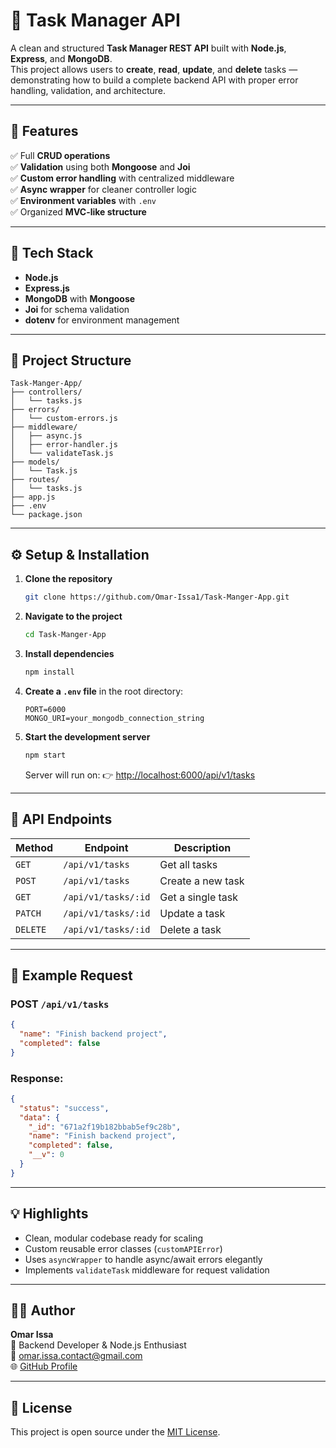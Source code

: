 # 🧾 Task Manager API

A clean and structured **Task Manager REST API** built with **Node.js**, **Express**, and **MongoDB**.  
This project allows users to **create**, **read**, **update**, and **delete** tasks — demonstrating how to build a complete backend API with proper error handling, validation, and architecture.

---

## 🚀 Features

✅ Full **CRUD operations**  
✅ **Validation** using both **Mongoose** and **Joi**  
✅ **Custom error handling** with centralized middleware  
✅ **Async wrapper** for cleaner controller logic  
✅ **Environment variables** with `.env`  
✅ Organized **MVC-like structure**

---

## 🧠 Tech Stack

- **Node.js**
- **Express.js**
- **MongoDB** with **Mongoose**
- **Joi** for schema validation
- **dotenv** for environment management

---

## 📁 Project Structure

```
Task-Manger-App/
├── controllers/
│   └── tasks.js
├── errors/
│   └── custom-errors.js
├── middleware/
│   ├── async.js
│   ├── error-handler.js
│   └── validateTask.js
├── models/
│   └── Task.js
├── routes/
│   └── tasks.js
├── app.js
├── .env
└── package.json
```

---

## ⚙️ Setup & Installation

1. **Clone the repository**
   ```bash
   git clone https://github.com/Omar-Issa1/Task-Manger-App.git
   ```

2. **Navigate to the project**
   ```bash
   cd Task-Manger-App
   ```

3. **Install dependencies**
   ```bash
   npm install
   ```

4. **Create a `.env` file** in the root directory:
   ```
   PORT=6000
   MONGO_URI=your_mongodb_connection_string
   ```

5. **Start the development server**
   ```bash
   npm start
   ```

   Server will run on:
   👉 [http://localhost:6000/api/v1/tasks](http://localhost:6000/api/v1/tasks)

---

## 📡 API Endpoints

| Method   | Endpoint            | Description        |
| -------- | ------------------- | ------------------ |
| `GET`    | `/api/v1/tasks`     | Get all tasks      |
| `POST`   | `/api/v1/tasks`     | Create a new task  |
| `GET`    | `/api/v1/tasks/:id` | Get a single task  |
| `PATCH`  | `/api/v1/tasks/:id` | Update a task      |
| `DELETE` | `/api/v1/tasks/:id` | Delete a task      |

---

## 🧩 Example Request

### POST `/api/v1/tasks`
```json
{
  "name": "Finish backend project",
  "completed": false
}
```

### Response:
```json
{
  "status": "success",
  "data": {
    "_id": "671a2f19b182bbab5ef9c28b",
    "name": "Finish backend project",
    "completed": false,
    "__v": 0
  }
}
```

---

## 💡 Highlights

- Clean, modular codebase ready for scaling
- Custom reusable error classes (`customAPIError`)
- Uses `asyncWrapper` to handle async/await errors elegantly
- Implements `validateTask` middleware for request validation

---

## 👨‍💻 Author

**Omar Issa**  
📍 Backend Developer & Node.js Enthusiast  
📧 [omar.issa.contact@gmail.com](mailto:omar.issa.contact@gmail.com)  
🌐 [GitHub Profile](https://github.com/Omar-Issa1)

---

## 📜 License

This project is open source under the [MIT License](LICENSE).
